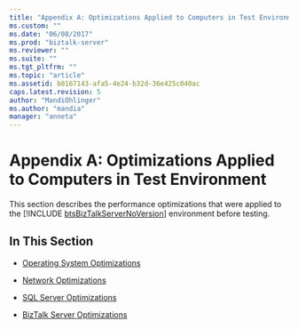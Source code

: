 ```yaml
---
title: "Appendix A: Optimizations Applied to Computers in Test Environment | Microsoft Docs"
ms.custom: ""
ms.date: "06/08/2017"
ms.prod: "biztalk-server"
ms.reviewer: ""
ms.suite: ""
ms.tgt_pltfrm: ""
ms.topic: "article"
ms.assetid: b0167143-afa5-4e24-b32d-36e425c040ac
caps.latest.revision: 5
author: "MandiOhlinger"
ms.author: "mandia"
manager: "anneta"
---
```

# Appendix A: Optimizations Applied to Computers in Test Environment
This section describes the performance optimizations that were applied to the [!INCLUDE [btsBizTalkServerNoVersion](../includes/btsbiztalkservernoversion-md.md)] environment before testing.  
  
## In This Section  
  
-   [Operating System Optimizations](../technical-guides/operating-system-optimizations.md)  
  
-   [Network Optimizations](../technical-guides/network-optimizations.md)  
  
-   [SQL Server Optimizations](../technical-guides/sql-server-optimizations.md)  
  
-   [BizTalk Server Optimizations](../technical-guides/biztalk-server-optimizations.md)